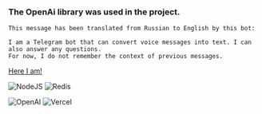 ### The OpenAi library was used in the project.

```
This message has been translated from Russian to English by this bot:

I am a Telegram bot that can convert voice messages into text. I can also answer any questions.
For now, I do not remember the context of previous messages.
```

[Here I am!](https://web.telegram.org/k/#@messagesHelper_bot)

![NodeJS](https://img.shields.io/badge/node.js-6DA55F?style=for-the-badge&logo=node.js&logoColor=white)
![Redis](https://img.shields.io/badge/redis-%23DD0031.svg?style=for-the-badge&logo=redis&logoColor=white)

![OpenAI](https://a11ybadges.com/badge?logo=openai)
![Vercel](https://a11ybadges.com/badge?logo=vercel)
